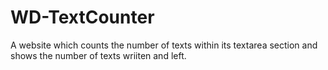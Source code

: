 # WD-TextCounter
A website which counts the number of texts within its textarea section and shows the number of texts wriiten and left.
